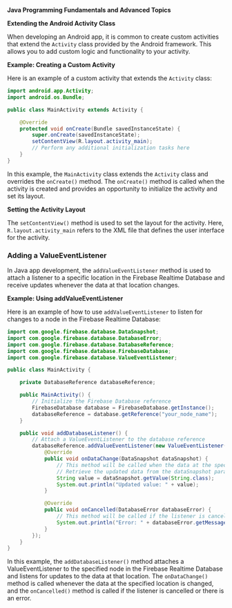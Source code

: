 **Java Programming Fundamentals and Advanced Topics**

**Extending the Android Activity Class**

When developing an Android app, it is common to create custom activities that extend the `Activity` class provided by the Android framework. This allows you to add custom logic and functionality to your activity.

**Example: Creating a Custom Activity**

Here is an example of a custom activity that extends the `Activity` class:
```java
import android.app.Activity;
import android.os.Bundle;

public class MainActivity extends Activity {

    @Override
    protected void onCreate(Bundle savedInstanceState) {
        super.onCreate(savedInstanceState);
        setContentView(R.layout.activity_main);
        // Perform any additional initialization tasks here
    }
}
```
In this example, the `MainActivity` class extends the `Activity` class and overrides the `onCreate()` method. The `onCreate()` method is called when the activity is created and provides an opportunity to initialize the activity and set its layout.

**Setting the Activity Layout**

The `setContentView()` method is used to set the layout for the activity. Here, `R.layout.activity_main` refers to the XML file that defines the user interface for the activity.

### **Adding a ValueEventListener**

In Java app development, the `addValueEventListener` method is used to attach a listener to a specific location in the Firebase Realtime Database and receive updates whenever the data at that location changes.

**Example: Using addValueEventListener**

Here is an example of how to use `addValueEventListener` to listen for changes to a node in the Firebase Realtime Database:
```java
import com.google.firebase.database.DataSnapshot;
import com.google.firebase.database.DatabaseError;
import com.google.firebase.database.DatabaseReference;
import com.google.firebase.database.FirebaseDatabase;
import com.google.firebase.database.ValueEventListener;

public class MainActivity {

    private DatabaseReference databaseReference;

    public MainActivity() {
        // Initialize the Firebase Database reference
        FirebaseDatabase database = FirebaseDatabase.getInstance();
        databaseReference = database.getReference("your_node_name");
    }

    public void addDatabaseListener() {
        // Attach a ValueEventListener to the database reference
        databaseReference.addValueEventListener(new ValueEventListener() {
            @Override
            public void onDataChange(DataSnapshot dataSnapshot) {
                // This method will be called when the data at the specified location is changed
                // Retrieve the updated data from the dataSnapshot parameter
                String value = dataSnapshot.getValue(String.class);
                System.out.println("Updated value: " + value);
            }

            @Override
            public void onCancelled(DatabaseError databaseError) {
                // This method will be called if the listener is cancelled or there is an error
                System.out.println("Error: " + databaseError.getMessage());
            }
        });
    }
}
```
In this example, the `addDatabaseListener()` method attaches a ValueEventListener to the specified node in the Firebase Realtime Database and listens for updates to the data at that location. The `onDataChange()` method is called whenever the data at the specified location is changed, and the `onCancelled()` method is called if the listener is cancelled or there is an error.